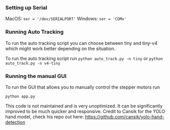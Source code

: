 ### Setting up Serial
MacOS: `ser = '/dev/SERIALPORT'`
Windows: `ser = 'COMx'`

### Running Auto Tracking
To run the auto tracking script you can choose between tiny and tiny-v4 which might work better depending on the situation.

To run the auto tracking script run
`python auto_track.py -n tiny` or `python auto_track.py -n v4-tiny`

### Running the manual GUI

To run the GUI that allows you to manually control the stepper motors run

`python app.py`

This code is not maintained and is very unoptimized. It can be significantly improved to be much quicker and responsive.
Credit to Cansik for the YOLO hand model, check his repo out here: https://github.com/cansik/yolo-hand-detection


